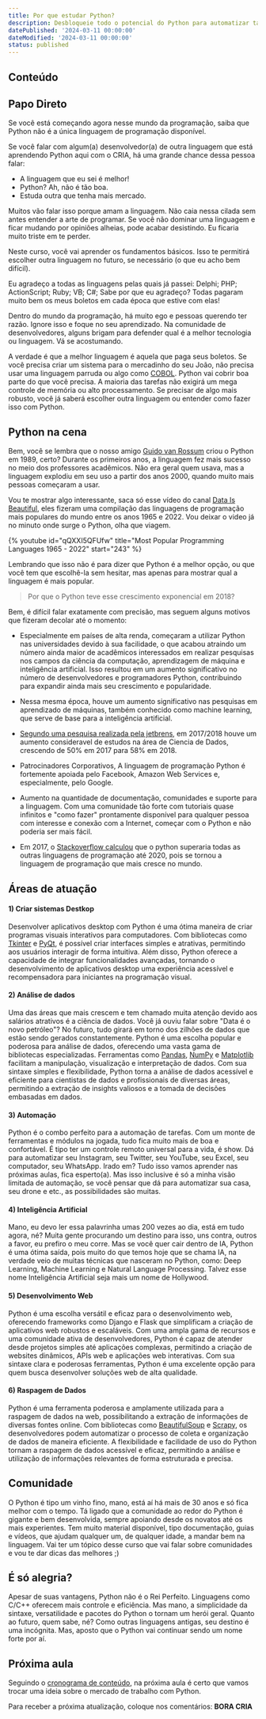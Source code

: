 ```yaml
---
title: Por que estudar Python?
description: Desbloqueie todo o potencial do Python para automatizar tarefas, trabalhar com IA e se destacar no mercado!
datePublished: '2024-03-11 00:00:00'
dateModified: '2024-03-11 00:00:00'
status: published
---
```


## Conteúdo

## Papo Direto

Se você está começando agora nesse mundo da programação, saiba que Python não é a única linguagem de programação disponível.

Se você falar com algum(a) desenvolvedor(a) de outra linguagem que está aprendendo Python aqui com o CRIA, há uma grande chance dessa pessoa falar:

- A linguagem que eu sei é melhor!
- Python? Ah, não é tão boa.
- Estuda outra que tenha mais mercado.

Muitos vão falar isso porque amam a linguagem. Não caia nessa cilada sem antes entender a arte de programar. Se você não dominar uma linguagem e ficar mudando por opiniões alheias, pode acabar desistindo. Eu ficaria muito triste em te perder.

Neste curso, você vai aprender os fundamentos básicos. Isso te permitirá escolher outra linguagem no futuro, se necessário (o que eu acho bem difícil).

Eu agradeço a todas as linguagens pelas quais já passei: Delphi; PHP; ActionScript; Ruby; VB; C#;
Sabe por que eu agradeço? Todas pagaram muito bem os meus boletos em cada época que estive com elas!

Dentro do mundo da programação, há muito ego e pessoas querendo ter razão. Ignore isso e foque no seu aprendizado. Na comunidade de desenvolvedores, alguns brigam para defender qual é a melhor tecnologia ou linguagem. Vá se acostumando.

A verdade é que a melhor linguagem é aquela que paga seus boletos. Se você precisa criar um sistema para o mercadinho do seu João, não precisa usar uma linguagem parruda ou algo como [COBOL](https://pt.wikipedia.org/wiki/COBOL). Python vai cobrir boa parte do que você precisa. A maioria das tarefas não exigirá um mega controle de memória ou alto processamento. Se precisar de algo mais robusto, você já saberá escolher outra linguagem ou entender como fazer isso com Python.

## Python na cena

Bem, você se lembra que o nosso amigo [Guido van Rossum](https://alancria.xyz/python-1-de-365#o-pai-da-criança) criou o Python em 1989, certo? Durante os primeiros anos, a linguagem fez mais sucesso no meio dos professores acadêmicos. Não era geral quem usava, mas a linguagem explodiu em seu uso a partir dos anos 2000, quando muito mais pessoas começaram a usar.

Vou te mostrar algo interessante, saca só esse vídeo do canal [Data Is Beautiful](https://www.youtube.com/@DataIsBeautifulOfficial), eles fizeram uma compilação das linguagens de programação mais populares do mundo entre os anos 1965 e 2022. Vou deixar o video já no minuto onde surge o Python, olha que viagem.

{% youtube id="qQXXI5QFUfw" title="Most Popular Programming Languages 1965 - 2022" start="243" %}

Lembrando que isso não é para dizer que Python é a melhor opção, ou que você tem que escolhê-la sem hesitar, mas apenas para mostrar qual a linguagem é mais popular.

> Por que o Python teve esse crescimento exponencial em 2018?

Bem, é difícil falar exatamente com precisão, mas seguem alguns motivos que fizeram decolar até o momento:

- Especialmente em países de alta renda, começaram a utilizar Python nas universidades devido à sua facilidade, o que acabou atraindo um número ainda maior de acadêmicos interessados em realizar pesquisas nos campos da ciência da computação, aprendizagem de máquina e inteligência artificial. Isso resultou em um aumento significativo no número de desenvolvedores e programadores Python, contribuindo para expandir ainda mais seu crescimento e popularidade.

- Nessa mesma época, houve um aumento significativo nas pesquisas em aprendizado de máquinas, também conhecido como machine learning, que serve de base para a inteligência artificial.

- [Segundo uma pesquisa realizada pela jetbrens](https://www.jetbrains.com/research/python-developers-survey-2018/), em 2017/2018 houve um aumento consideravel de estudos na área de Ciencia de Dados, crescendo de 50% em 2017 para 58% em 2018.

- Patrocinadores Corporativos, A linguagem de programação Python é fortemente apoiada pelo Facebook, Amazon Web Services e, especialmente, pelo Google.

- Aumento na quantidade de documentação, comunidades e suporte para a linguagem. Com uma comunidade tão forte com tutoriais quase infinitos e "como fazer" prontamente disponível para qualquer pessoa com interesse e conexão com a Internet, começar com o Python e não poderia ser mais fácil.

- Em 2017, o [Stackoverflow calculou](https://stackoverflow.blog/2017/09/06/incredible-growth-python/) que o python superaria todas as outras linguagens de programação até 2020, pois se tornou a linguagem de programação que mais cresce no mundo.

## Áreas de atuação

#### 1) Criar sistemas Destkop

Desenvolver aplicativos desktop com Python é uma ótima maneira de criar programas visuais interativos para computadores. Com bibliotecas como [Tkinter](https://docs.python.org/pt-br/3/library/tkinter.html) e [PyQt](https://wiki.python.org/moin/PyQt), é possível criar interfaces simples e atrativas, permitindo aos usuários interagir de forma intuitiva. Além disso, Python oferece a capacidade de integrar funcionalidades avançadas, tornando o desenvolvimento de aplicativos desktop uma experiência acessível e recompensadora para iniciantes na programação visual.

#### 2) Análise de dados

Uma das áreas que mais crescem e tem chamado muita atenção devido aos salários atrativos é a ciência de dados. Você já ouviu falar sobre "Data é o novo petróleo"? No futuro, tudo girará em torno dos zilhões de dados que estão sendo gerados constantemente. Python é uma escolha popular e poderosa para análise de dados, oferecendo uma vasta gama de bibliotecas especializadas. Ferramentas como [Pandas](https://pandas.pydata.org), [NumPy](https://numpy.org) e [Matplotlib](https://matplotlib.org) facilitam a manipulação, visualização e interpretação de dados. Com sua sintaxe simples e flexibilidade, Python torna a análise de dados acessível e eficiente para cientistas de dados e profissionais de diversas áreas, permitindo a extração de insights valiosos e a tomada de decisões embasadas em dados.

#### 3) Automação

Python é o combo perfeito para a automação de tarefas. Com um monte de ferramentas e módulos na jogada, tudo fica muito mais de boa e confortável. É tipo ter um controle remoto universal para a vida, é show. Dá para automatizar seu Instagram, seu Twitter, seu YouTube, seu Excel, seu computador, seu WhatsApp. Irado em? Tudo isso vamos aprender nas próximas aulas, fica esperto(a). Mas isso inclusive é só a minha visão limitada de automação, se você pensar que dá para automatizar sua casa, seu drone e etc., as possibilidades são muitas.

#### 4) Inteligência Artificial

Mano, eu devo ler essa palavrinha umas 200 vezes ao dia, está em tudo agora, né? Muita gente procurando um destino para isso, uns contra, outros a favor, eu prefiro o meu corre. Mas se você quer cair dentro de IA, Python é uma ótima saída, pois muito do que temos hoje que se chama IA, na verdade veio de muitas técnicas que nasceram no Python, como: Deep Learning, Machine Learning e Natural Language Processing. Talvez esse nome Inteligência Artificial seja mais um nome de Hollywood.

#### 5) Desenvolvimento Web

Python é uma escolha versátil e eficaz para o desenvolvimento web, oferecendo frameworks como Django e Flask que simplificam a criação de aplicativos web robustos e escaláveis. Com uma ampla gama de recursos e uma comunidade ativa de desenvolvedores, Python é capaz de atender desde projetos simples até aplicações complexas, permitindo a criação de websites dinâmicos, APIs web e aplicações web interativas. Com sua sintaxe clara e poderosas ferramentas, Python é uma excelente opção para quem busca desenvolver soluções web de alta qualidade.

#### 6) Raspagem de Dados

Python é uma ferramenta poderosa e amplamente utilizada para a raspagem de dados na web, possibilitando a extração de informações de diversas fontes online. Com bibliotecas como [BeautifulSoup](https://beautiful-soup-4.readthedocs.io/en/latest/) e [Scrapy](https://scrapy.org), os desenvolvedores podem automatizar o processo de coleta e organização de dados de maneira eficiente. A flexibilidade e facilidade de uso do Python tornam a raspagem de dados acessível e eficaz, permitindo a análise e utilização de informações relevantes de forma estruturada e precisa.

## Comunidade

O Python é tipo um vinho fino, mano, está aí há mais de 30 anos e só fica melhor com o tempo. Tá ligado que a comunidade ao redor do Python é gigante e bem desenvolvida, sempre apoiando desde os novatos até os mais experientes. Tem muito material disponível, tipo documentação, guias e vídeos, que ajudam qualquer um, de qualquer idade, a mandar bem na linguagem. Vai ter um tópico desse curso que vai falar sobre comunidades e vou te dar dicas das melhores ;)

## É só alegria?

Apesar de suas vantagens, Python não é o Rei Perfeito. Linguagens como C/C++ oferecem mais controle e eficiência. Mas mano, a simplicidade da sintaxe, versatilidade e pacotes do Python o tornam um herói geral. Quanto ao futuro, quem sabe, né? Como outras linguagens antigas, seu destino é uma incógnita. Mas, aposto que o Python vai continuar sendo um nome forte por aí.

## Próxima aula

Seguindo o [cronograma de conteúdo](https://alancria.xyz/post/python-365-dias#lista-das-aulas), na próxima aula é certo que vamos trocar uma ideia sobre o mercado de trabalho com Python.

Para receber a próxima atualização, coloque nos comentários: **BORA CRIA**
